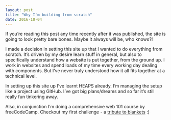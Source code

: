 ```yaml
---
layout: post
title: "Why I'm building from scratch"
date: 2016-10-04
---
```



<p>If you’re reading this post any time recently after it was published, the site is going to look pretty bare bones. Maybe it always will be, who knows?!</p>

<p>I made a decision in setting this site up that I wanted to do everything from scratch. It’s driven by my desire learn stuff in general, but also to specifically understand how a website is put together, from the ground up. I work in websites and spend loads of my time every working day dealing with components. But I’ve never truly understood how it all fits together at a technical level.</p>

<p>In setting up this site up I’ve learnt HEAPS already. I’m managing the setup like a project using GitHub. I’ve got big plans/dreams and so far it’s still really fun tinkering away.</p>

<p>Also, in conjunction I’m doing a comprehensive web 101 course by freeCodeCamp. Checkout my first challenge - a <a href="https://codepen.io/ninavdk/pen/KgqWBN">tribute to blankets<a> :)</p>
